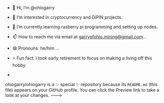 - 👋 Hi, I’m @ohiogarry
- 👀 I’m interested in cryptocurrency and DiPIN projects.
- 🌱 I’m currently learning rasberry pi programming and setting up nodes.
- 📫 How to reach me via email at garryofohio.mining@gmail.com...
- 😄 Pronouns:  he/him ...
- ⚡ Fun fact: I took early retirement to focus on making a living off this hobby.

- 
ohiogarry/ohiogarry is a ✨ special ✨ repository because its `README.md` (this file) appears on your GitHub profile.
You can click the Preview link to take a look at your changes.
--->
